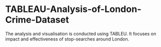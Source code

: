 # TABLEAU-Analysis-of-London-Crime-Dataset
The analysis and visualisation is conducted using TABLEU. It focuses on impact and effectiveness of stop-searches around London. 
